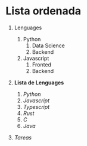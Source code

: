<!-- Autor: Daniel Benjamin Perez Morales -->
<!-- GitHub: https://github.com/D4nitrix13 -->
<!-- GitLab: https://gitlab.com/D4nitrix13 -->
<!-- Correo electrónico: danielperezdev@proton.me -->
# Lista ordenada

1. Lenguages
   1. Python
      1. Data Science
      2. Backend
   2. Javascript
      1. Fronted
      2. Backend

2. **Lista de Lenguages**
   1. *Python*
   2. *Javascript*
   3. *Typescript*
   4. *Rust*
   5. *C*
   6. *Java*

3. *Tareas*
